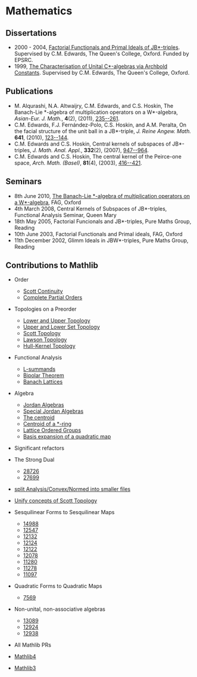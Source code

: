 # Mathematics

## Dissertations

- 2000 - 2004, [Factorial Functionals and Primal Ideals of JB*-triples](docs/Hoskin%20-%20Factorial%20functionals%20and%20primal%20ideals%20of%20JB%20star%20triples.pdf). Supervised by C.M. Edwards, The Queen's College, Oxford. Funded by EPSRC.
- 1999, [The Characterisation of Unital C*-algebras via Archbold Constants](docs/Hoskin%20-%20The%20Characterisation%20of%20Unital%20C%20star%20algebras%20via%20Archbold%20Constants.pdf). Supervised by C.M. Edwards, The Queen's College, Oxford.


## Publications

- M. Alqurashi, N.A. Altwaijry, C.M. Edwards, and C.S. Hoskin, The Banach-Lie \*-algebra of multiplication operators on a W\*-algebra, _Asian-Eur. J. Math._, __4__(2), (2011), [235--261](https://www.worldscientific.com/doi/10.1142/S1793557111000198).
- C.M. Edwards, F.J. Fernández-Polo, C.S. Hoskin, and A.M. Peralta, On the facial structure of the unit ball in a JB\*-triple, _J. Reine Angew. Math._ __641__, (2010), [123--144](https://www.degruyterbrill.com/document/doi/10.1515/crelle.2010.030/html).
- C.M. Edwards and C.S. Hoskin, Central kernels of subspaces of JB\*-triples, _J. Math. Anal. Appl._, __332__(2), (2007), [947--964](https://www.sciencedirect.com/science/article/pii/S0022247X06011966).
- C.M. Edwards and C.S. Hoskin, The central kernel of the Peirce-one space, _Arch. Math. (Basel)_, __81__(4), (2003), [416--421](https://link.springer.com/article/10.1007/s00013-003-0546-1).

## Seminars

- 8th June 2010, [The Banach-Lie \*-algebra of multiplication operators on a W\*-algebra](https://www.maths.ox.ac.uk/node/7997), FAG, Oxford
- 4th March 2008, Central Kernels of Subspaces of JB\*-triples, Functional Analysis Seminar, Queen Mary
- 18th May 2005, Factorial Funcionals and JB\*-triples, Pure Maths Group, Reading
- 10th June 2003, Factorial Functionals and Primal ideals, FAG, Oxford
- 11th December 2002, Glimm Ideals in JBW\*-triples, Pure Maths Group, Reading

## Contributions to Mathlib

- Order
    - [Scott Continuity](https://github.com/leanprover-community/mathlib4/blob/master/Mathlib/Order/ScottContinuity.lean)
    - [Complete Partial Orders](https://github.com/leanprover-community/mathlib4/blob/master/Mathlib/Order/CompletePartialOrder.lean)
- Topologies on a Preorder
    - [Lower and Upper Topology](https://github.com/leanprover-community/mathlib4/blob/master/Mathlib/Topology/Order/LowerUpperTopology.lean)
    - [Upper and Lower Set Topology](https://github.com/leanprover-community/mathlib4/blob/master/Mathlib/Topology/Order/UpperLowerSetTopology.lean)
    - [Scott Topology](https://github.com/leanprover-community/mathlib4/blob/master/Mathlib/Topology/Order/ScottTopology.lean)
    - [Lawson Topology](https://github.com/leanprover-community/mathlib4/blob/master/Mathlib/Topology/Order/LawsonTopology.lean)
    - [Hull-Kernel Topology](https://github.com/leanprover-community/mathlib4/blob/master/Mathlib/Topology/Order/HullKernel.lean)
- Functional Analysis
    - [L-summands](https://github.com/leanprover-community/mathlib4/blob/master/Mathlib/Analysis/NormedSpace/MStructure.lean)
    - [Bipolar Theorem](https://github.com/leanprover-community/mathlib4/pull/26345)
    - [Banach Lattices](https://github.com/leanprover-community/mathlib4/blob/master/Mathlib/Analysis/Normed/Order/Lattice.lean)
- Algebra
    - [Jordan Algebras](https://github.com/leanprover-community/mathlib4/blob/master/Mathlib/Algebra/Jordan/Basic.lean)
    - [Special Jordan Algebras](https://github.com/leanprover-community/mathlib4/blob/master/Mathlib/Algebra/Symmetrized.lean)
    - [The centroid](https://github.com/leanprover-community/mathlib4/blob/master/Mathlib/Algebra/Ring/CentroidHom.lean)
    - [Centroid of a *-ring](https://github.com/leanprover-community/mathlib4/blob/master/Mathlib/Algebra/Star/CentroidHom.lean)
    - [Lattice Ordered Groups](https://github.com/leanprover-community/mathlib4/blob/master/Mathlib/Algebra/Order/Group/Lattice.lean)
    - [Basis expansion of a quadratic map](https://github.com/leanprover-community/mathlib4/pull/18578)
- Significant refactors
- The Strong Dual
    - [28726](https://github.com/leanprover-community/mathlib4/pull/28726)
    - [27699](https://github.com/leanprover-community/mathlib4/pull/27699)
- [split Analysis/Convex/Normed into smaller files](https://github.com/leanprover-community/mathlib4/pull/22015)
- [Unify concepts of Scott Topology](https://github.com/leanprover-community/mathlib4/pull/16523)
- Sesquilinear Forms to Sesquilinear Maps     
    - [14988](https://github.com/leanprover-community/mathlib4/pull/14988)
    - [12547](https://github.com/leanprover-community/mathlib4/pull/12547)
    - [12132](https://github.com/leanprover-community/mathlib4/pull/12132)
    - [12124](https://github.com/leanprover-community/mathlib4/pull/12124)
    - [12122](https://github.com/leanprover-community/mathlib4/pull/12122)
    - [12078](https://github.com/leanprover-community/mathlib4/pull/12078)
    - [11280](https://github.com/leanprover-community/mathlib4/pull/11280)
    - [11278](https://github.com/leanprover-community/mathlib4/pull/11278)
    - [11097](https://github.com/leanprover-community/mathlib4/pull/11097)
    
- Quadratic Forms to Quadratic Maps
    - [7569](https://github.com/leanprover-community/mathlib4/pull/7569)
- Non-unital, non-associative algebras
    - [13089](https://github.com/leanprover-community/mathlib4/pull/13089)
    - [12924](https://github.com/leanprover-community/mathlib4/pull/12924)
    - [12938](https://github.com/leanprover-community/mathlib4/pull/12938)
- All Mathlib PRs
- [Mathlib4](https://github.com/leanprover-community/mathlib4/pulls?q=+is%3Apr+author%3Amans0954+)
- [Mathlib3](https://github.com/leanprover-community/mathlib3/pulls?q=is%3Apr+author%3Amans0954+)
      